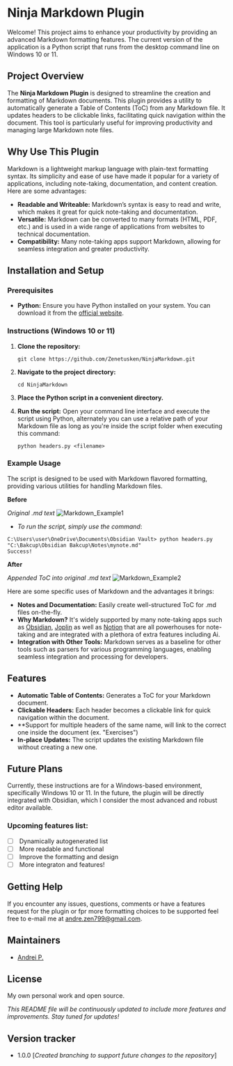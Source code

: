 # Ninja Markdown Plugin

Welcome! This project aims to enhance your productivity by providing an advanced Markdown formatting features. The current version of the application is a Python script that runs from the desktop command line on Windows 10 or 11.

## Project Overview

The **Ninja Markdown Plugin** is designed to streamline the creation and formatting of Markdown documents. This plugin provides a utility to automatically generate a Table of Contents (ToC) from any Markdown file. It updates headers to be clickable links, facilitating quick navigation within the document. This tool is particularly useful for improving productivity and managing large Markdown note files.

## Why Use This Plugin

Markdown is a lightweight markup language with plain-text formatting syntax. Its simplicity and ease of use have made it popular for a variety of applications, including note-taking, documentation, and content creation. Here are some advantages:

- **Readable and Writeable:** Markdown’s syntax is easy to read and write, which makes it great for quick note-taking and documentation.
- **Versatile:** Markdown can be converted to many formats (HTML, PDF, etc.) and is used in a wide range of applications from websites to technical documentation.
- **Compatibility:** Many note-taking apps support Markdown, allowing for seamless integration and greater productivity.

## Installation and Setup

### Prerequisites

- **Python:** Ensure you have Python installed on your system. You can download it from the [official website](https://www.python.org/downloads/).

### Instructions (Windows 10 or 11)

1. **Clone the repository:**
    
    ```shell
    git clone https://github.com/Zenetusken/NinjaMarkdown.git
    ```
    
2. **Navigate to the project directory:**
    
    ```shell
    cd NinjaMarkdown
    ```
    
3. **Place the Python script in a convenient directory.**
    
4. **Run the script:** Open your command line interface and execute the script using Python, alternately you can use a relative path of your Markdown file as long as you're inside the script folder when executing this command:
    
    ```shell
    python headers.py <filename>
    ```

### Example Usage

The script is designed to be used with Markdown flavored formatting, providing various utilities for handling Markdown files.

**Before**

*Original .md text*
![Markdown_Example1](https://github.com/Zenetusken/NinjaMarkdown/assets/173852206/61a9aad1-c8fc-4470-92bd-c549e142b4d2)

- *To run the script, simply use the command*:

```shell
C:\Users\user\OneDrive\Documents\Obsidian Vault> python headers.py "C:\Bakcup\Obsidian Bakcup\Notes\mynote.md"
Success!
```

**After**

*Appended ToC into original .md text*
![Markdown_Example2](https://github.com/Zenetusken/NinjaMarkdown/assets/173852206/feb361d7-9671-4ef9-8c3d-34607122ebc3)

Here are some specific uses of Markdown and the advantages it brings:

- **Notes and Documentation:** Easily create well-structured ToC for .md files on-the-fly.
- **Why Markdown?** It's widely supported by many note-taking apps such as [Obsidian](https://obsidian.md/), [Joplin](https://joplinapp.org/) as well as [Notion](https://www.notion.so/desktop) that are all powerhouses for note-taking and are integrated with a plethora of extra features including Ai.
- **Integration with Other Tools:** Markdown serves as a baseline for other tools such as parsers for various programming languages, enabling seamless integration and processing for developers.

## Features

- **Automatic Table of Contents:** Generates a ToC for your Markdown document.
- **Clickable Headers:** Each header becomes a clickable link for quick navigation within the document.
- **Support for multiple headers of the same name, will link to the correct one inside the document (ex. "Exercises")
- **In-place Updates:** The script updates the existing Markdown file without creating a new one.

## Future Plans

Currently, these instructions are for a Windows-based environment, specifically Windows 10 or 11. In the future, the plugin will be directly integrated with Obsidian, which I consider the most advanced and robust editor available.

### Upcoming features list:

- [ ]  Dynamically autogenerated list
- [ ]  More readable and functional
- [ ]  Improve the formatting and design
- [ ]  More integraton and features!

## Getting Help

If you encounter any issues, questions, comments or have a features request for the plugin or fpr more formatting choices to be supported feel free to e-mail me at [andre.zen799@gmail.com](mailto:andre.zen799@gmail.com).

## Maintainers

- [Andrei P.](https://github.com/Zenetusken)

## License

My own personal work and open source.

_This README file will be continuously updated to include more features and improvements. Stay tuned for updates!_

## Version tracker

- 1.0.0 [*Created branching to support future changes to the repository*]
